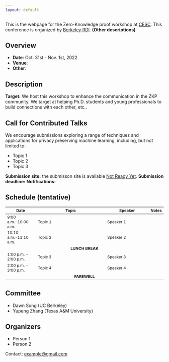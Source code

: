 ```yaml
---
layout: default
---
```

This is the webpage for the Zero-Knowledge proof workshop at [CESC](https://cesc.io/). This conference is organized by [Berkeley RDI](https://rdi.berkeley.edu/). **(Other descriptions)**

## Overview
- **Date**: Oct. 31st - Nov. 1st, 2022
- **Venue**: 
- **Other**:

## Description
**Target:** We host this workshop to enhance the communication in the ZKP community. We target at helping Ph.D. students and young professionals to build connections with each other, etc..

## Call for Contributed Talks
We encourage submissions exploring a range of techniques and applications for privacy preserving machine learning, including, but not limited to:
- Topic 1
- Topic 2
- Topic 3

**Submission site:** the submisson site is available [Not Ready Yet](www.google.com).
**Submission deadline:**
**Notifications:**

## Schedule (tentative)

<table style="table-layout: fixed; font-size: 88%;">
  <thead>
    <tr>
      <th style="width: 20%;"> Date </th>
      <th style="width: 50%;"> Topic </th>
      <th style="width: 30%;"> Speaker </th>
      <th style="width: 30%;"> Notes </th>
    </tr>
  </thead>
  
  <tbody>
    <tr>
      <td>9:00 a.m.-10:00 a.m.   </td>
      <td>Topic 1 </td>
      <td>Speaker 1</td>
      <td></td>
    </tr>
    <tr>
      <td>10:10 a.m.-11:10 a.m.   </td>
      <td>Topic 2 </td>
      <td>Speaker 2 </td>
      <td></td>
    </tr>
     <tr>
        <td align="center" colspan="4"><b>LUNCH BREAK</b></td>
    </tr>
    <tr>
      <td>1:00 p.m. - 2:00 p.m. </td>
      <td>Topic 3</td>
      <td>Speaker 3 </td>
      <td>   </td>
    </tr>
    <tr>
      <td>2:00 p.m. - 3:00 p.m.  </td>
      <td>Topic 4 </td>
      <td>Speaker 4 </td>
      <td></td>
    </tr> 
    <tr>
      <td align="center" colspan="4"><b>FAREWELL</b> </td>
    </tr>
  </tbody>

</table>

## Committee
- Dawn Song (UC Berkeley)
- Yupeng Zhang (Texas A&M University)

## Organizers
- Person 1
- Person 2

Contact: example@gmail.com



